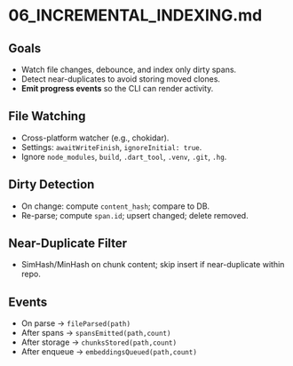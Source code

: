 # 06_INCREMENTAL_INDEXING.md

## Goals
- Watch file changes, debounce, and index only dirty spans.
- Detect near-duplicates to avoid storing moved clones.
- **Emit progress events** so the CLI can render activity.

## File Watching
- Cross-platform watcher (e.g., chokidar).
- Settings: `awaitWriteFinish`, `ignoreInitial: true`.
- Ignore `node_modules`, `build`, `.dart_tool`, `.venv`, `.git`, `.hg`.

## Dirty Detection
- On change: compute `content_hash`; compare to DB.  
- Re-parse; compute `span.id`; upsert changed; delete removed.

## Near-Duplicate Filter
- SimHash/MinHash on chunk content; skip insert if near-duplicate within repo.

## Events
- On parse → `fileParsed(path)`  
- After spans → `spansEmitted(path,count)`  
- After storage → `chunksStored(path,count)`  
- After enqueue → `embeddingsQueued(path,count)`
